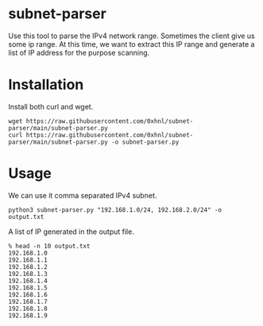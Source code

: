 # subnet-parser

Use this tool to parse the IPv4 network range. Sometimes the client give us some ip range. At this time, we want to extract this IP range and generate a list of IP address for the purpose scanning.

# Installation

Install both curl and wget.

```
wget https://raw.githubusercontent.com/0xhnl/subnet-parser/main/subnet-parser.py
curl https://raw.githubusercontent.com/0xhnl/subnet-parser/main/subnet-parser.py -o subnet-parser.py
```
# Usage

We can use it comma separated IPv4 subnet.

```
python3 subnet-parser.py "192.168.1.0/24, 192.168.2.0/24" -o output.txt
```

A list of IP generated in the output file.

```
% head -n 10 output.txt
192.168.1.0
192.168.1.1
192.168.1.2
192.168.1.3
192.168.1.4
192.168.1.5
192.168.1.6
192.168.1.7
192.168.1.8
192.168.1.9
```
